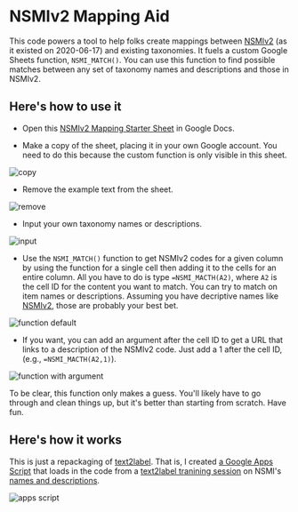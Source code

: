 # NSMIv2 Mapping Aid
This code powers a tool to help folks create mappings between [NSMIv2](http://taxonomy.legal/) (as it existed on 2020-06-17) and existing taxonomies. It fuels a custom Google Sheets function, `NSMI_MATCH()`. You can use this function to find possible matches between any set of taxonomy names and descriptions and those in NSMIv2.

## Here's how to use it 

- Open this [NSMIv2 Mapping Starter Sheet](https://docs.google.com/spreadsheets/d/1sZyeCKZ38oz8P22b8szpBcNYPuPEsoArRfgqU8mqo-A/edit) in Google Docs.

- Make a copy of the sheet, placing it in your own Google account. You need to do this because the custom function is only visible in this sheet. 

![copy](https://learned-hands.github.io/mapping_aid/images/step-2.gif)

- Remove the example text from the sheet.

![remove](https://learned-hands.github.io/mapping_aid/images/step-1.gif)

- Input your own taxonomy names or descriptions.

![input](https://learned-hands.github.io/mapping_aid/images/step0.gif)

- Use the `NSMI_MATCH()` function to get NSMIv2 codes for a given column by using the function for a single cell then adding it to the cells for an entire column. All you have to do is type `=NSMI_MACTH(A2)`, where `A2` is the cell ID for the content you want to match. You can try to match on item names or descriptions. Assuming you have decriptive names like [NSMIv2](http://taxonomy.legal/), those are probably your best bet. 

![function default](https://learned-hands.github.io/mapping_aid/images/step1.gif)

- If you want, you can add an argument after the cell ID to get a URL that links to a description of the NSMIv2 code. Just add a 1 after the cell ID, (e.g., `=NSMI_MACTH(A2,1)`).

![function with argument](https://learned-hands.github.io/mapping_aid/images/step2.gif)

To be clear, this function only makes a guess. You'll likely have to go through and clean things up, but it's better than starting from scratch. Have fun.

## Here's how it works

This is just a repackaging of [text2label](https://github.com/colarusso/text2label). That is, I created [a Google Apps Script](https://github.com/learned-hands/mapping_aid/blob/master/js/scripts.gs) that loads in the code from a [text2label tranining session](https://colarusso.github.io/text2label/) on NSMI's [names and descriptions](https://learned-hands.github.io/mapping_aid/csv/NSMIv2_titles-codes.csv). 

![apps script](https://learned-hands.github.io/mapping_aid/images/apps_script.png)

